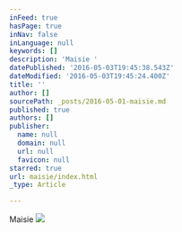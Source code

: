 ```yaml
---
inFeed: true
hasPage: true
inNav: false
inLanguage: null
keywords: []
description: 'Maisie '
datePublished: '2016-05-03T19:45:38.543Z'
dateModified: '2016-05-03T19:45:24.400Z'
title: ''
author: []
sourcePath: _posts/2016-05-01-maisie.md
published: true
authors: []
publisher:
  name: null
  domain: null
  url: null
  favicon: null
starred: true
url: maisie/index.html
_type: Article

---
```

Maisie ![](https://the-grid-user-content.s3-us-west-2.amazonaws.com/8f0cb68a-57f2-4337-b075-9c603198cff2.jpg)